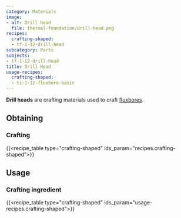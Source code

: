 ```yaml
---
category: Materials
image:
- alt: Drill head
  file: thermal-foundation/drill-head.png
recipes:
  crafting-shaped:
  - tf-1-12-drill-head
subcategory: Parts
subjects:
- tf-1-12-drill-head
title: Drill Head
usage-recipes:
  crafting-shaped:
  - ti-1-12-fluxbore-basic
---
```


**Drill heads** are crafting materials used to craft
[fluxbores](../../thermal-innovation/fluxbore/).


Obtaining
---------

### Crafting
{{<recipe_table type="crafting-shaped" ids_param="recipes.crafting-shaped">}}


Usage
-----

### Crafting ingredient
{{<recipe_table type="crafting-shaped" ids_param="usage-recipes.crafting-shaped">}}
